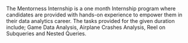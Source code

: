 The Mentorness Internship is a one month Internship program where candidates are provided with hands-on experience to empower them in their data analytics career.
The tasks provided for the given duration include;
Game Data Analysis,
Airplane Crashes Analysis,
Reel on Subqueries and Nested Queries.
